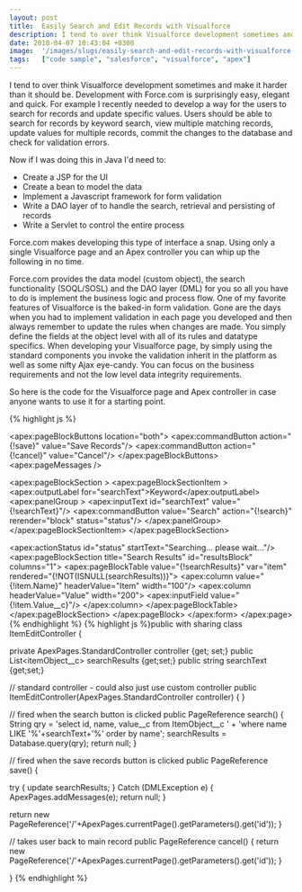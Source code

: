```yaml
---
layout: post
title:  Easily Search and Edit Records with Visualforce
description: I tend to over think Visualforce development sometimes and make it harder than it should be. Development with Force.com is surprisingly easy, elegant and quick. For example I recently needed to develop a way for the users to search for records and update specific values. Users should be able to search for records by keyword search, view multiple matching records, update values for multiple records, commit the changes to the database and check for validation errors. Now if I was doing this in Jav
date: 2010-04-07 10:43:04 +0300
image:  '/images/slugs/easily-search-and-edit-records-with-visualforce.jpg'
tags:   ["code sample", "salesforce", "visualforce", "apex"]
---
```

<p>I tend to over think Visualforce development sometimes and make it harder than it should be. Development with Force.com is surprisingly easy, elegant and quick. For example I recently needed to develop a way for the users to search for records and update specific values. Users should be able to search for records by keyword search, view multiple matching records, update values for multiple records, commit the changes to the database and check for validation errors.</p>
<p>Now if I was doing this in Java I'd need to:</p>
<ul>
<li>Create a JSP for the UI</li>
<li>Create a bean to model the data</li>
<li>Implement a Javascript framework for form validation</li>
<li>Write a DAO layer of to handle the search, retrieval and persisting of records</li>
<li>Write a Servlet to control the entire process</li>
</ul>
<p>Force.com makes developing this type of interface a snap. Using only a single Visualforce page and an Apex controller you can whip up the following in no time.</p>
<p>Force.com provides the data model (custom object), the search functionality (SOQL/SOSL) and the DAO layer (DML) for you so all you have to do is implement the business logic and process flow. One of my favorite features of Visualforce is the baked-in form validation. Gone are the days when you had to implement validation in each page you developed and then always remember to update the rules when changes are made. You simply define the fields at the object level with all of its rules and datatype specifics. When developing your Visualforce page, by simply using the standard components you invoke the validation inherit in the platform as well as some nifty Ajax eye-candy. You can focus on the business requirements and not the low level data integrity requirements.</p>
<p>So here is the code for the Visualforce page and Apex controller in case anyone wants to use it for a starting point.</p>
{% highlight js %}<apex:page standardController="MyObject__c" extensions="ItemEditController">
 <apex:sectionHeader title="{!MyObject__c.Name}" subtitle="Edit Records"/>
 <apex:form >
  <apex:pageBlock mode="edit" id="block">

 <apex:pageBlockButtons location="both">
  <apex:commandButton action="{!save}" value="Save Records"/>
  <apex:commandButton action="{!cancel}" value="Cancel"/>
 </apex:pageBlockButtons>
 <apex:pageMessages />

 <apex:pageBlockSection >
  <apex:pageBlockSectionItem >
   <apex:outputLabel for="searchText">Keyword</apex:outputLabel>
   <apex:panelGroup >
   <apex:inputText id="searchText" value="{!searchText}"/>
   <apex:commandButton value="Search" action="{!search}" rerender="block" status="status"/>
   </apex:panelGroup>
  </apex:pageBlockSectionItem>
 </apex:pageBlockSection><br/>

 <apex:actionStatus id="status" startText="Searching... please wait..."/>
 <apex:pageBlockSection title="Search Results" id="resultsBlock" columns="1">
  <apex:pageBlockTable value="{!searchResults}" var="item" rendered="{!NOT(ISNULL(searchResults))}">
   <apex:column value="{!item.Name}" headerValue="Item" width="100"/>
   <apex:column headerValue="Value" width="200">
  <apex:inputField value="{!item.Value__c}"/>
   </apex:column>
  </apex:pageBlockTable>
 </apex:pageBlockSection>
  </apex:pageBlock>
 </apex:form>
</apex:page>
{% endhighlight %}
{% highlight js %}public with sharing class ItemEditController {

 private ApexPages.StandardController controller {get; set;}
 public List<itemObject__c> searchResults {get;set;}
 public string searchText {get;set;}

 // standard controller - could also just use custom controller
 public ItemEditController(ApexPages.StandardController controller) { }

 // fired when the search button is clicked
 public PageReference search() {
  String qry = 'select id, name, value__c from ItemObject__c ' +
 'where name LIKE \'%'+searchText+'%\' order by name';
  searchResults = Database.query(qry);
  return null;
 }

 // fired when the save records button is clicked
 public PageReference save() {

  try {
 update searchResults;
  } Catch (DMLException e) {
 ApexPages.addMessages(e);
 return null;
  }

  return new PageReference('/'+ApexPages.currentPage().getParameters().get('id'));
 }

 // takes user back to main record
 public PageReference cancel() {
  return new PageReference('/'+ApexPages.currentPage().getParameters().get('id'));
 }

}
{% endhighlight %}

